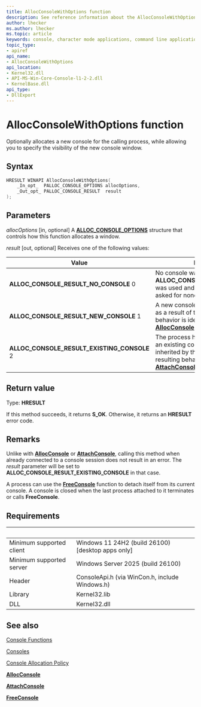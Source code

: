 ```yaml
---
title: AllocConsoleWithOptions function
description: See reference information about the AllocConsoleWithOptions function, which allocates a new console for the calling process.
author: lhecker
ms.author: lhecker
ms.topic: article
keywords: console, character mode applications, command line applications, terminal applications, console api, conpty, pseudoconsole
topic_type:
- apiref
api_name:
- AllocConsoleWithOptions
api_location:
- Kernel32.dll
- API-MS-Win-Core-Console-l1-2-2.dll
- KernelBase.dll
api_type:
- DllExport
---
```


# AllocConsoleWithOptions function

Optionally allocates a new console for the calling process, while allowing you to specify the visibility of the new console window.

## Syntax

```C
HRESULT WINAPI AllocConsoleWithOptions(
    _In_opt_  PALLOC_CONSOLE_OPTIONS allocOptions,
    _Out_opt_ PALLOC_CONSOLE_RESULT  result
);
```

## Parameters

*allocOptions* \[in, optional\]
A [**ALLOC\_CONSOLE\_OPTIONS**](alloc-console-options.md) structure that controls how this function allocates a window.

*result* \[out, optional\]
Receives one of the following values:

| Value | Meaning |
|-|-|
| **ALLOC\_CONSOLE\_RESULT\_NO\_CONSOLE** 0 | No console was created, because **ALLOC\_CONSOLE\_MODE\_DEFAULT** was used and the parent process asked for none to be created. |
| **ALLOC\_CONSOLE\_RESULT\_NEW\_CONSOLE** 1 | A new console session was created as a result of this call. The resulting behavior is identical to [**AllocConsole**](allocconsole.md). |
| **ALLOC\_CONSOLE\_RESULT\_EXISTING\_CONSOLE** 2 | The process has attached itself to an existing console session, inherited by the parent process. The resulting behavior is identical to [**AttachConsole**](attachconsole.md). |

## Return value

Type: **HRESULT**

If this method succeeds, it returns **S_OK**. Otherwise, it returns an **HRESULT** error code.

## Remarks

Unlike with [**AllocConsole**](allocconsole.md) or [**AttachConsole**](attachconsole.md), calling this method when already connected to a console session does not result in an error.
The *result* parameter will be set to **ALLOC\_CONSOLE\_RESULT\_EXISTING\_CONSOLE** in that case.

A process can use the [**FreeConsole**](freeconsole.md) function to detach itself from its current console.
A console is closed when the last process attached to it terminates or calls **FreeConsole**.

## Requirements

| &nbsp; | &nbsp; |
|-|-|
| Minimum supported client | Windows 11 24H2 (build 26100) \[desktop apps only\] |
| Minimum supported server | Windows Server 2025 (build 26100) |
| Header | ConsoleApi.h (via WinCon.h, include Windows.h) |
| Library | Kernel32.lib |
| DLL | Kernel32.dll |

## See also

[Console Functions](console-functions.md)

[Consoles](consoles.md)

[Console Allocation Policy](console-allocation-policy.md)

[**AllocConsole**](allocconsole.md)

[**AttachConsole**](attachconsole.md)

[**FreeConsole**](freeconsole.md)

